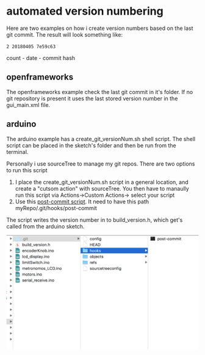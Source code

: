 # automated version numbering

Here are two examples on how i create version numbers based on the last git commit.
The result will look something like:
```
2 20180405 7e59c63
```
count  - date - commit hash

## openframeworks
The openframeworks example check the last git commit in it's folder. If no git repository is present it uses the last stored version number in the gui_main.xml file.

## arduino
The arduino example has a create_git_versionNum.sh shell script. The shell script can be placed in the sketch's folder and then be run from the terminal.

Personally i use sourceTree to manage my git repos. There are two options to run this script
1. I place the create_git_versionNum.sh script in a general location, and create a "cutsom action" with sourceTree. You then have to manaully run this script via Actions->Custom Actions-> select your script
2. Use this [post-commit script](https://github.com/antimodular/version-numbers/blob/master/versionNum_arduino/git/hooks/post-commit). It need to have this path myRepo/.git/hooks/post-commit


The script writes the version number in to build_version.h, which get's called from the arduino sketch.

![](https://github.com/antimodular/version-numbers/blob/master/images/hook.png)
